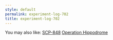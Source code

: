 ```yaml
---
style: default
permalink: experiment-log-702
title: experiment-log-702
---
```

You may also like:
[SCP-848](http://scp-wiki.net/scp-848)
[Operation Hippodrome](http://scp-wiki.net/operation-hippodrome)
